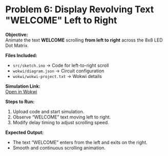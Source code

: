 # Problem 6: Display Revolving Text "WELCOME" Left to Right

**Objective:**  
Animate the text **WELCOME** scrolling **from left to right** across the 8x8 LED Dot Matrix.

**Files Included:**  
- `src/sketch.ino` → Code for left-to-right scroll  
- `wokwi/diagram.json` → Circuit configuration  
- `wokwi/wokwi-project.txt` → Wokwi details  

**Simulation Link:**  
[Open in Wokwi](https://wokwi.com/projects/445273042812296193)

**Steps to Run:**  
1. Upload code and start simulation.  
2. Observe “WELCOME” text moving left to right.  
3. Modify delay timing to adjust scrolling speed.

**Expected Output:**  
- The text “WELCOME” enters from the left and exits on the right.  
- Smooth and continuous scrolling animation.
